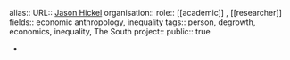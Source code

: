 alias::
URL:: [Jason Hickel](https://www.jasonhickel.org/)
organisation::
role:: [[academic]] , [[researcher]]
fields:: economic anthropology, inequality
tags:: person, degrowth, economics, inequality, The South
project::
public:: true

-